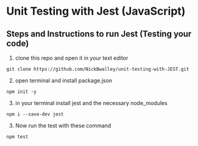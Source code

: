 # Unit Testing with Jest (JavaScript)
## Steps and Instructions to run Jest (Testing your code)
1. clone this repo and open it in your text editor
```
git clone https://github.com/NickBwalley/unit-testing-with-JEST.git
```
2. open terminal and install package.json
```
npm init -y 
```
3. in your terminal install jest and the necessary node_modules
```
npm i --save-dev jest
```
3. Now run the test with these command
```
npm test
```
